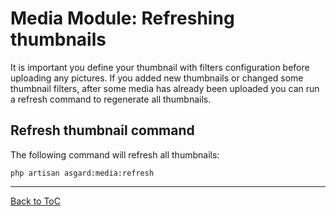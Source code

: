 # Media Module: Refreshing thumbnails

It is important you define your thumbnail with filters configuration before uploading any pictures. If you added new thumbnails or changed some thumbnail filters, after some media has already been uploaded you can run a refresh command to regenerate all thumbnails.

## Refresh thumbnail command

The following command will refresh all thumbnails:

```
php artisan asgard:media:refresh
```

***

[Back to ToC](../readme.md)